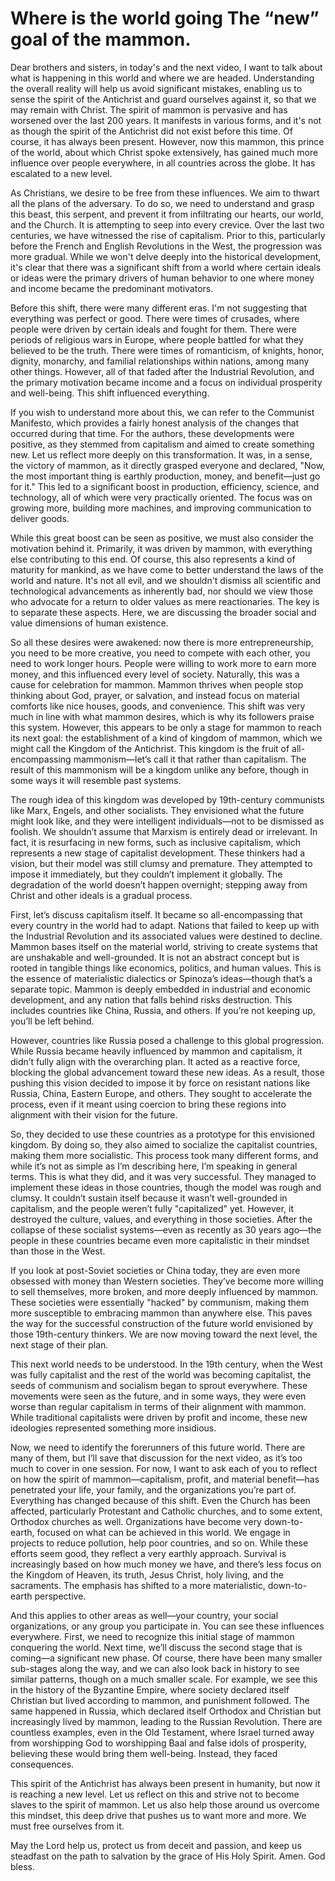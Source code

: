 # Where is the world going The “new” goal of the mammon.

Dear brothers and sisters, in today's and the next video, I want to talk about what is happening in this world and where we are headed. Understanding the overall reality will help us avoid significant mistakes, enabling us to sense the spirit of the Antichrist and guard ourselves against it, so that we may remain with Christ. The spirit of mammon is pervasive and has worsened over the last 200 years. It manifests in various forms, and it's not as though the spirit of the Antichrist did not exist before this time. Of course, it has always been present. However, now this mammon, this prince of the world, about which Christ spoke extensively, has gained much more influence over people everywhere, in all countries across the globe. It has escalated to a new level.

As Christians, we desire to be free from these influences. We aim to thwart all the plans of the adversary. To do so, we need to understand and grasp this beast, this serpent, and prevent it from infiltrating our hearts, our world, and the Church. It is attempting to seep into every crevice. Over the last two centuries, we have witnessed the rise of capitalism. Prior to this, particularly before the French and English Revolutions in the West, the progression was more gradual. While we won't delve deeply into the historical development, it's clear that there was a significant shift from a world where certain ideals or ideas were the primary drivers of human behavior to one where money and income became the predominant motivators.

Before this shift, there were many different eras. I'm not suggesting that everything was perfect or good. There were times of crusades, where people were driven by certain ideals and fought for them. There were periods of religious wars in Europe, where people battled for what they believed to be the truth. There were times of romanticism, of knights, honor, dignity, monarchy, and familial relationships within nations, among many other things. However, all of that faded after the Industrial Revolution, and the primary motivation became income and a focus on individual prosperity and well-being. This shift influenced everything.

If you wish to understand more about this, we can refer to the Communist Manifesto, which provides a fairly honest analysis of the changes that occurred during that time. For the authors, these developments were positive, as they stemmed from capitalism and aimed to create something new. Let us reflect more deeply on this transformation. It was, in a sense, the victory of mammon, as it directly grasped everyone and declared, "Now, the most important thing is earthly production, money, and benefit—just go for it." This led to a significant boost in production, efficiency, science, and technology, all of which were very practically oriented. The focus was on growing more, building more machines, and improving communication to deliver goods.

While this great boost can be seen as positive, we must also consider the motivation behind it. Primarily, it was driven by mammon, with everything else contributing to this end. Of course, this also represents a kind of maturity for mankind, as we have come to better understand the laws of the world and nature. It's not all evil, and we shouldn't dismiss all scientific and technological advancements as inherently bad, nor should we view those who advocate for a return to older values as mere reactionaries. The key is to separate these aspects. Here, we are discussing the broader social and value dimensions of human existence.

So all these desires were awakened: now there is more entrepreneurship, you need to be more creative, you need to compete with each other, you need to work longer hours. People were willing to work more to earn more money, and this influenced every level of society. Naturally, this was a cause for celebration for mammon. Mammon thrives when people stop thinking about God, prayer, or salvation, and instead focus on material comforts like nice houses, goods, and convenience. This shift was very much in line with what mammon desires, which is why its followers praise this system. However, this appears to be only a stage for mammon to reach its next goal: the establishment of a kind of kingdom of mammon, which we might call the Kingdom of the Antichrist. This kingdom is the fruit of all-encompassing mammonism—let’s call it that rather than capitalism. The result of this mammonism will be a kingdom unlike any before, though in some ways it will resemble past systems.

The rough idea of this kingdom was developed by 19th-century communists like Marx, Engels, and other socialists. They envisioned what the future might look like, and they were intelligent individuals—not to be dismissed as foolish. We shouldn’t assume that Marxism is entirely dead or irrelevant. In fact, it is resurfacing in new forms, such as inclusive capitalism, which represents a new stage of capitalist development. These thinkers had a vision, but their model was still clumsy and premature. They attempted to impose it immediately, but they couldn’t implement it globally. The degradation of the world doesn’t happen overnight; stepping away from Christ and other ideals is a gradual process.

First, let’s discuss capitalism itself. It became so all-encompassing that every country in the world had to adapt. Nations that failed to keep up with the Industrial Revolution and its associated values were destined to decline. Mammon bases itself on the material world, striving to create systems that are unshakable and well-grounded. It is not an abstract concept but is rooted in tangible things like economics, politics, and human values. This is the essence of materialistic dialectics or Spinoza’s ideas—though that’s a separate topic. Mammon is deeply embedded in industrial and economic development, and any nation that falls behind risks destruction. This includes countries like China, Russia, and others. If you’re not keeping up, you’ll be left behind.

However, countries like Russia posed a challenge to this global progression. While Russia became heavily influenced by mammon and capitalism, it didn’t fully align with the overarching plan. It acted as a reactive force, blocking the global advancement toward these new ideas. As a result, those pushing this vision decided to impose it by force on resistant nations like Russia, China, Eastern Europe, and others. They sought to accelerate the process, even if it meant using coercion to bring these regions into alignment with their vision for the future.

So, they decided to use these countries as a prototype for this envisioned kingdom. By doing so, they also aimed to socialize the capitalist countries, making them more socialistic. This process took many different forms, and while it’s not as simple as I’m describing here, I’m speaking in general terms. This is what they did, and it was very successful. They managed to implement these ideas in those countries, though the model was rough and clumsy. It couldn’t sustain itself because it wasn’t well-grounded in capitalism, and the people weren’t fully "capitalized" yet. However, it destroyed the culture, values, and everything in those societies. After the collapse of these socialist systems—even as recently as 30 years ago—the people in these countries became even more capitalistic in their mindset than those in the West. 

If you look at post-Soviet societies or China today, they are even more obsessed with money than Western societies. They’ve become more willing to sell themselves, more broken, and more deeply influenced by mammon. These societies were essentially "hacked" by communism, making them more susceptible to embracing mammon than anywhere else. This paves the way for the successful construction of the future world envisioned by those 19th-century thinkers. We are now moving toward the next level, the next stage of their plan.

This next world needs to be understood. In the 19th century, when the West was fully capitalist and the rest of the world was becoming capitalist, the seeds of communism and socialism began to sprout everywhere. These movements were seen as the future, and in some ways, they were even worse than regular capitalism in terms of their alignment with mammon. While traditional capitalists were driven by profit and income, these new ideologies represented something more insidious. 

Now, we need to identify the forerunners of this future world. There are many of them, but I’ll save that discussion for the next video, as it’s too much to cover in one session. For now, I want to ask each of you to reflect on how the spirit of mammon—capitalism, profit, and material benefit—has penetrated your life, your family, and the organizations you’re part of. Everything has changed because of this shift. Even the Church has been affected, particularly Protestant and Catholic churches, and to some extent, Orthodox churches as well. Organizations have become very down-to-earth, focused on what can be achieved in this world. We engage in projects to reduce pollution, help poor countries, and so on. While these efforts seem good, they reflect a very earthly approach. Survival is increasingly based on how much money we have, and there’s less focus on the Kingdom of Heaven, its truth, Jesus Christ, holy living, and the sacraments. The emphasis has shifted to a more materialistic, down-to-earth perspective.

And this applies to other areas as well—your country, your social organizations, or any group you participate in. You can see these influences everywhere. First, we need to recognize this initial stage of mammon conquering the world. Next time, we’ll discuss the second stage that is coming—a significant new phase. Of course, there have been many smaller sub-stages along the way, and we can also look back in history to see similar patterns, though on a much smaller scale. For example, we see this in the history of the Byzantine Empire, where society declared itself Christian but lived according to mammon, and punishment followed. The same happened in Russia, which declared itself Orthodox and Christian but increasingly lived by mammon, leading to the Russian Revolution. There are countless examples, even in the Old Testament, where Israel turned away from worshipping God to worshipping Baal and false idols of prosperity, believing these would bring them well-being. Instead, they faced consequences.

This spirit of the Antichrist has always been present in humanity, but now it is reaching a new level. Let us reflect on this and strive not to become slaves to the spirit of mammon. Let us also help those around us overcome this mindset, this deep drive that pushes us to want more and more. We must free ourselves from it.

May the Lord help us, protect us from deceit and passion, and keep us steadfast on the path to salvation by the grace of His Holy Spirit. Amen. God bless.

